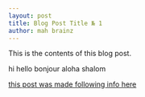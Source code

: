 ```yaml
---
layout: post
title: Blog Post Title № 1
author: mah brainz
---
```

This is the contents of this blog post.

hi hello bonjour aloha shalom 

[this post was made following info here](https://kalyanv.com/2018/09/12/build-a-blog-using-jekyll-and-deploy-to-github-pages-and-set-custom-domain.html)

